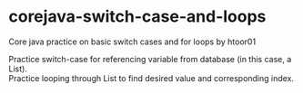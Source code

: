 # corejava-switch-case-and-loops
Core java practice on basic switch cases and for loops by htoor01

Practice switch-case for referencing variable from database (in this case, a List). <br />
Practice looping through List to find desired value and corresponding index.
